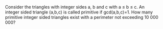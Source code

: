 
Consider the triangles with integer sides a, b and c with a &#8804; b &#8804; c.
An integer sided triangle (a,b,c) is called primitive if  gcd(a,b,c)=1. 
How many primitive integer sided triangles exist with a perimeter not exceeding 10 000 000?


